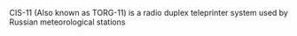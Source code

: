 CIS-11 (Also known as TORG-11) is a radio duplex teleprinter system used by Russian meteorological stations